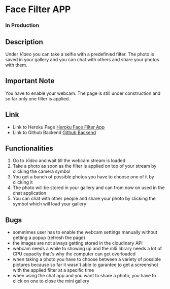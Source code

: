 # Face Filter APP
### In Production

## Description
Under *Video* you can take a selfie with a predefinied filter. The photo is saved in your gallery and you can chat with others and share your photos with them.

## Important Note 
You have to enable your webcam.
The page is still under construction and so far only one filter is applied.

## Link
* Link to Heroku Page [Heroku Face Filter App](https://heroku-face-filter.herokuapp.com/)
* Link to Github Backend [Github Backend](https://github.com/androi7/ml5-backend)

## Functionalities
1. Go to *Video* and wait till the webcam stream is loaded
2. Take a photo as soon as the filter is applied on top of your stream by clicking the camera symbol
3. You get a bunch of possible photos you have to choose one of it by clicking it
4. The photo will be stored in your gallery and can from now on used in the chat application
5. You can chat with other people and share your photo by clicking the symbol which will load your gallery

## Bugs
- sometimes user has to enable the webcam settings manually without getting a popup (refresh the page)
- the images are not always getting stored in the cloudinary API
- webcam needs a while to showing up and the ml5 library needs a lot of CPU capacity that's why the computer can get overloaded
- when taking a photo you have to choose between a variety of possible pictures because so far it wasn't able to garantee to get a screenshot with the applied filter at a specific time
- when using the chat app and you want to share a photo, you have to click on one to close the mini gallery
